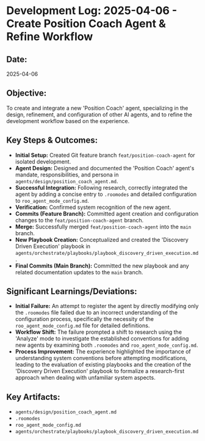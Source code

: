 # Development Log: 2025-04-06 - Create Position Coach Agent &amp; Refine Workflow

## Date:
2025-04-06

## Objective:
To create and integrate a new 'Position Coach' agent, specializing in the design, refinement, and configuration of other AI agents, and to refine the development workflow based on the experience.

## Key Steps &amp; Outcomes:
*   **Initial Setup:** Created Git feature branch `feat/position-coach-agent` for isolated development.
*   **Agent Design:** Designed and documented the 'Position Coach' agent's mandate, responsibilities, and persona in `agents/design/position_coach_agent.md`.
*   **Successful Integration:** Following research, correctly integrated the agent by adding a concise entry to `.roomodes` and detailed configuration to `roo_agent_mode_config.md`.
*   **Verification:** Confirmed system recognition of the new agent.
*   **Commits (Feature Branch):** Committed agent creation and configuration changes to the `feat/position-coach-agent` branch.
*   **Merge:** Successfully merged `feat/position-coach-agent` into the `main` branch.
*   **New Playbook Creation:** Conceptualized and created the 'Discovery Driven Execution' playbook in `agents/orchestrate/playbooks/playbook_discovery_driven_execution.md`.
*   **Final Commits (Main Branch):** Committed the new playbook and any related documentation updates to the `main` branch.

## Significant Learnings/Deviations:
*   **Initial Failure:** An attempt to register the agent by directly modifying only the `.roomodes` file failed due to an incorrect understanding of the configuration process, specifically the necessity of the `roo_agent_mode_config.md` file for detailed definitions.
*   **Workflow Shift:** The failure prompted a shift to research using the 'Analyze' mode to investigate the established conventions for adding new agents by examining both `.roomodes` and `roo_agent_mode_config.md`.
*   **Process Improvement:** The experience highlighted the importance of understanding system conventions before attempting modifications, leading to the evaluation of existing playbooks and the creation of the 'Discovery Driven Execution' playbook to formalize a research-first approach when dealing with unfamiliar system aspects.

## Key Artifacts:
*   `agents/design/position_coach_agent.md`
*   `.roomodes`
*   `roo_agent_mode_config.md`
*   `agents/orchestrate/playbooks/playbook_discovery_driven_execution.md`
